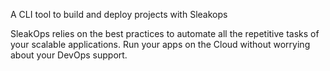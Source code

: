 A CLI tool to build and deploy projects with Sleakops

SleakOps relies on the best practices to automate all the repetitive tasks of your scalable applications. Run your apps on the Cloud without worrying about your DevOps support.
